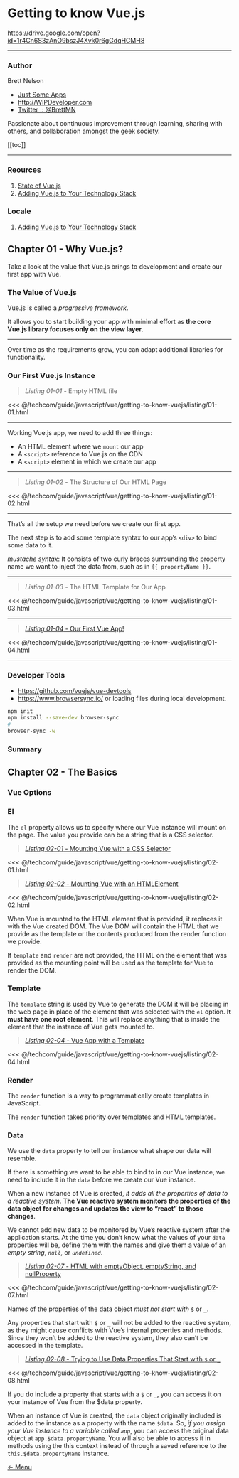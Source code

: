 # Getting to know Vue.js

<https://drive.google.com/open?id=1r4Cn6S3zAnO9bszJ4Xvk0r6gGdqHCMH8>

---

### Author

Brett Nelson

- [Just Some Apps](http://www.JustSomeApps.com)
- <http://WIPDeveloper.com>
- [Twitter :: @BrettMN](http://twitter.com/brettmn)

Passionate about continuous improvement through learning, sharing with others, and collaboration amongst the geek society.

[[toc]]

---

### Reources

1. [State of Vue.js](https://cdn2.hubspot.net/hubfs/1667658/State_of_vue/State%20of%20Vue.js%20report%202017%20by%20Monterail.pdf?t=1509106564387)
1. [Adding Vue.js to Your Technology Stack](https://www.monterail.com/vuejs-development-guide)

### Locale

1. [Adding Vue.js to Your Technology Stack](/post/vuejs-development-guide.md)

## Chapter 01 - Why Vue.js?

Take a look at the value that Vue.js brings to development and create our first app with Vue.

### The Value of Vue.js

Vue.js is called a _progressive framework_.

It allows you to start building your app with minimal effort as **the core Vue.js library focuses only on the view layer**.

---

Over time as the requirements grow, you can adapt additional libraries for functionality.

### Our First Vue.js Instance

> _Listing 01-01_ - Empty HTML file

<<< @/techcom/guide/javascript/vue/getting-to-know-vuejs/listing/01-01.html

---

Working Vue.js app, we need to add three things:

- An HTML element where we `mount` our app
- A `<script>` reference to Vue.js on the CDN
- A `<script>` element in which we create our app

---

> _Listing 01-02_ - The Structure of Our HTML Page

<<< @/techcom/guide/javascript/vue/getting-to-know-vuejs/listing/01-02.html

---

That’s all the setup we need before we create our first app.

The next step is to add some template syntax to our app’s `<div>` to bind some data to it.

_mustache syntax_: It consists of two curly braces surrounding the property name we want to inject the data from, such as in
<span v-pre>`{{ propertyName }}`</span>.

---

> _Listing 01-03_ - The HTML Template for Our App

<<< @/techcom/guide/javascript/vue/getting-to-know-vuejs/listing/01-03.html

---

> [_Listing 01-04_ - Our First Vue App!](https://codepen.io/peteroncode/pen/bJwyPz)

<<< @/techcom/guide/javascript/vue/getting-to-know-vuejs/listing/01-04.html

---

### Developer Tools

- <https://github.com/vuejs/vue-devtools>
- <https://www.browsersync.io/> or loading files during local
development.

```bash
npm init
npm install --save-dev browser-sync
#
browser-sync -w
```

### Summary


## Chapter 02 - The Basics

### Vue Options

### El

The `el` property allows us to specify where our Vue instance will mount
on the page. The value you provide can be a string that is a CSS selector.

> [_Listing 02-01_ - Mounting Vue with a CSS Selector](https://codepen.io/peteroncode/pen/)

<<< @/techcom/guide/javascript/vue/getting-to-know-vuejs/listing/02-01.html

> [_Listing 02-02_ - Mounting Vue with an HTMLElement](https://codepen.io/peteroncode/pen/)

<<< @/techcom/guide/javascript/vue/getting-to-know-vuejs/listing/02-02.html

When Vue is mounted to the HTML element that is provided, it replaces it with the Vue created DOM. The Vue DOM will contain the HTML that we provide as the template or the contents produced from the render function we provide.

If `template` and `render` are not provided, the HTML on the element that was
provided as the mounting point will be used as the template for Vue to render the DOM.

### Template

The `template` string is used by Vue to generate the DOM it will be placing in the web page in place of the element that was selected with the `el` option. __It must have one root element__. This will replace anything that is inside the element that the instance of Vue gets mounted to.

> [_Listing 02-04_ - Vue App with a Template](https://codepen.io/peteroncode/pen/)

<<< @/techcom/guide/javascript/vue/getting-to-know-vuejs/listing/02-04.html

### Render

The `render` function is a way to programmatically create templates in JavaScript.

The `render` function takes priority over templates and HTML templates.

### Data

We use the `data` property to tell our instance what shape our data will resemble.

If there is something we want to be able to bind to in our Vue instance, we need to include it in the `data` before we create our Vue instance.

When a new instance of Vue is created, _it adds all the properties of data to a reactive system_. __The Vue reactive system monitors the properties of the data object for changes and updates the view to “react” to those changes__.

We cannot add new data to be monitored by Vue’s reactive system after
the application starts. At the time you don’t know what the values of your `data` properties will be, define them with the names and give them a
value of an _empty string_, _`null`_, or _`undefined`_.

> [_Listing 02-07_ - HTML with emptyObject, emptyString, and nullProperty](https://codepen.io/peteroncode/pen/)

<<< @/techcom/guide/javascript/vue/getting-to-know-vuejs/listing/02-07.html

Names of the properties of the data object _must not start with_ `$` or `_`.

 Any properties that start with `$` or `_` will not be added to the reactive system, as they might cause conflicts with Vue’s internal properties and methods. Since they won’t be added to the reactive system, they also can’t be accessed in the template.

 > [_Listing 02-08_ - Trying to Use Data Properties That Start with `$` or `_`](https://codepen.io/peteroncode/pen/)

<<< @/techcom/guide/javascript/vue/getting-to-know-vuejs/listing/02-08.html

If you do include a property that starts with a `$` or `_`, you can access it on your instance of Vue from the $data property.

When an instance of Vue is created, the `data` object originally included is added to the instance as a property with the name `$data`. So, _if you assign your Vue instance to a variable called `app`_, you can access the original data object at `app.$data.propertyName`. You will also be able to access it in methods using the this context instead of through a saved reference to the `this.$data.propertyName` instance.




[<- Menu](/menu/)
